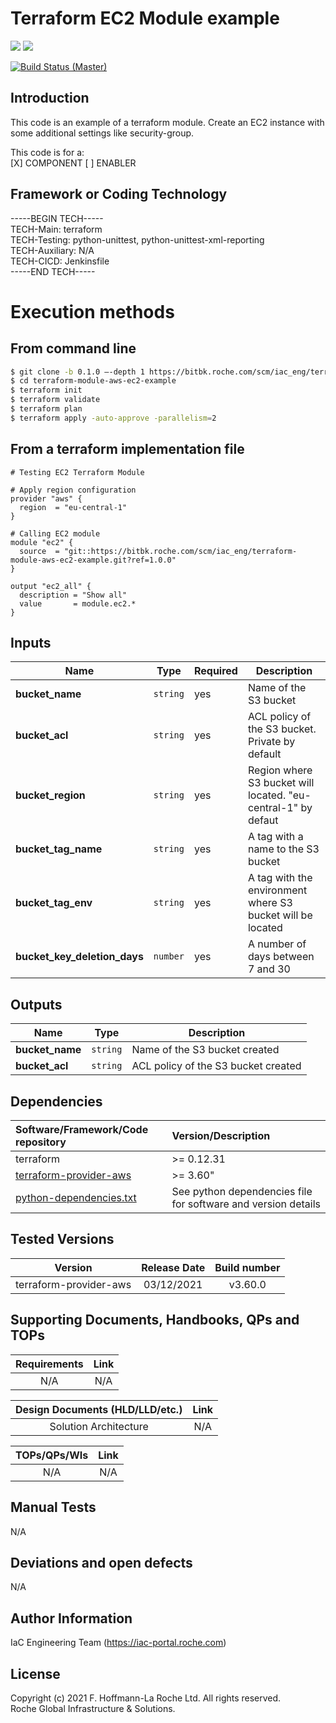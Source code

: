 # Terraform EC2 Module example

![](https://img.shields.io/badge/terraform-v1.0.9-blueviolet?logo=terraform)
![](https://img.shields.io/badge/aws-3.63.0-yellow?logo=amazonaws)

[![Build Status (Master)](https://rbalvjenkinm.bas.roche.com/job/IAC_ENG/job/IAC_ENG/job/terraform-module-aws-vpc-example/job/master/badge/icon)](https://rbalvjenkinm.bas.roche.com/job/IAC_ENG/job/IAC_ENG/job/terraform-module-aws-vpc-example/job/master/)

## Introduction

This code is an example of a terraform module. Create an EC2 instance with some additional settings like security-group.

This code is for a:\
[X] COMPONENT [ ] ENABLER

## Framework or Coding Technology

-----BEGIN TECH-----\
TECH-Main: terraform\
TECH-Testing: python-unittest, python-unittest-xml-reporting\
TECH-Auxiliary: N/A\
TECH-CICD: Jenkinsfile\
-----END TECH-----

# Execution methods

## From command line

```sh
$ git clone -b 0.1.0 –-depth 1 https://bitbk.roche.com/scm/iac_eng/terraform-module-aws-ec2-example.git
$ cd terraform-module-aws-ec2-example
$ terraform init
$ terraform validate
$ terraform plan
$ terraform apply -auto-approve -parallelism=2
```

## From a terraform implementation file

```hcl
# Testing EC2 Terraform Module

# Apply region configuration
provider "aws" {
  region  = "eu-central-1"
}

# Calling EC2 module
module "ec2" {
  source  = "git::https://bitbk.roche.com/scm/iac_eng/terraform-module-aws-ec2-example.git?ref=1.0.0"
}

output "ec2_all" {
  description = "Show all"
  value       = module.ec2.*
}
```
## Inputs

| Name | Type | Required | Description |
| ---- | ---- | -------- | ----------- |
| **bucket_name** | `string` | yes | Name of the S3 bucket |
| **bucket_acl** | `string` | yes | ACL policy of the S3 bucket. Private by default |
| **bucket_region** | `string` | yes | Region where S3 bucket will located. "eu-central-1" by defaut |
| **bucket_tag_name** | `string` | yes | A tag with a name to the S3 bucket |
| **bucket_tag_env** | `string` | yes | A tag with the environment where S3 bucket will be located |
| **bucket_key_deletion_days** | `number` | yes | A number of days between 7 and 30 |

## Outputs

| Name | Type | Description |
| ---- | ---- | ----------- |
| **bucket_name** | `string` | Name of the S3 bucket created |
| **bucket_acl** | `string` | ACL policy of the S3 bucket created |

## Dependencies

| Software/Framework/Code repository                           | Version/Description                                          |
| :------------------ | :--------------------|
| terraform   | >= 0.12.31   |
| [terraform-provider-aws](https://github.com/hashicorp/terraform-provider-aws) | >= 3.60"  |
| [python-dependencies.txt](./tests/pytest/python-dependencies.txt) | See python dependencies file for software and version details |

## Tested Versions

|         **Version**         | **Release Date** | **Build number** |
| :-------------------------: | :--------------: | :--------------: |
|   terraform-provider-aws    |    03/12/2021    |     v3.60.0      |

## Supporting Documents, Handbooks, QPs and TOPs

| **Requirements** | **Link** |
| :--------------: | :------: |
|       N/A        |   N/A    |

| **Design Documents (HLD/LLD/etc.)** |                           **Link**                           |
| :---------------------------------: | :----------------------------------------------------------: |
|        Solution Architecture        |                             N/A                              |

| **TOPs/QPs/WIs** | **Link** |
| :--------------: | :------: |
|       N/A        |   N/A    |

## Manual Tests

N/A

## Deviations and open defects

N/A

## Author Information

IaC Engineering Team (https://iac-portal.roche.com)

## License

Copyright (c) 2021 F. Hoffmann-La Roche Ltd. All rights reserved.\
Roche Global Infrastructure & Solutions.
